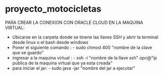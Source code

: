 # proyecto_motocicletas
PARA CREAR LA CONEXION CON ORACLE CLOUD EN LA MAQUINA VIRTUAL:
- Ubicarse en la carpeta donde se tinene las llaves SSH y abrir la terminal desde linux o el bash desde windows 
- Poner el siguiente comando :  - sudo chmod 400 "nombre de la clave que se guardo"
- ingresar a la maquina virtual : - ssh -i "nombre de la llave ssh" opc@"ip publica de la maquina virtual que ya esta creada"
- para iniciar el jar: - sudo java -jar "nombre del jar a ejecutar"

